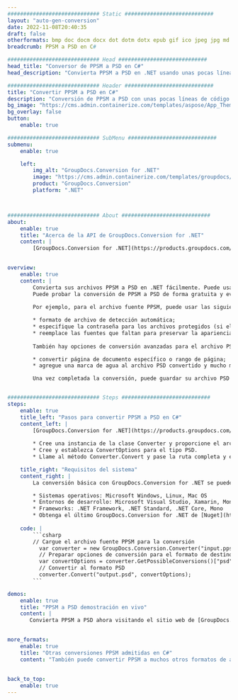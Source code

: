 ```yaml
---
############################# Static ############################
layout: "auto-gen-conversion"
date: 2022-11-08T20:40:35
draft: false
otherformats: bmp doc docm docx dot dotm dotx epub gif ico jpeg jpg md odt ott pdf png psd rtf tex tif tiff txt xps
breadcrumb: PPSM a PSD en C#

############################# Head ############################
head_title: "Conversor de PPSM a PSD en C#"
head_description: "Convierta PPSM a PSD en .NET usando unas pocas líneas de código. Utilice la API de conversión de documentos de GroupDocs para convertir más de 160 formatos de archivo."

############################# Header ############################
title: "Convertir PPSM a PSD en C#"
description: "Conversión de PPSM a PSD con unas pocas líneas de código .NET"
bg_image: "https://cms.admin.containerize.com/templates/aspose/App_Themes/V3/images/bg/header1.png"
bg_overlay: false
button:
    enable: true

############################# SubMenu ############################
submenu:
    enable: true

    left:
        img_alt: "GroupDocs.Conversion for .NET"
        image: "https://cms.admin.containerize.com/templates/groupdocs/images/product-logos/90x90-noborder/groupdocs-conversion-net.png"
        product: "GroupDocs.Conversion"
        platform: ".NET"



############################# About ############################
about:
    enable: true
    title: "Acerca de la API de GroupDocs.Conversion for .NET"
    content: |
        [GroupDocs.Conversion for .NET](https://products.groupdocs.com/conversion/net/) se puede usar para convertir Microsoft Word, Excel, PowerPoint, PDF, Visio y otros formatos. GroupDocs.Conversion es una API independiente que es adecuada para sistemas internos y de back-end donde se requiere un alto rendimiento. No depende de ningún software como Microsoft u Open Office.
    

overview:
    enable: true
    content: |
        Convierta sus archivos PPSM a PSD en .NET fácilmente. Puede usar solo un par de líneas de código C# en cualquier plataforma de su elección, como Windows, Linux, macOS.
        Puede probar la conversión de PPSM a PSD de forma gratuita y evaluar la calidad de los resultados de la conversión. Junto con los escenarios de conversión de archivos simples, puede probar opciones más avanzadas para cargar el archivo de origen PPSM y para guardar el resultado de salida PSD. 
        
        Por ejemplo, para el archivo fuente PPSM, puede usar las siguientes opciones de carga:

        * formato de archivo de detección automática;
        * especifique la contraseña para los archivos protegidos (si el formato de archivo lo admite);
        * reemplace las fuentes que faltan para preservar la apariencia del documento.
        
        También hay opciones de conversión avanzadas para el archivo PSD:

        * convertir página de documento específico o rango de página;
        * agregue una marca de agua al archivo PSD convertido y mucho más.

        Una vez completada la conversión, puede guardar su archivo PSD en la ruta del archivo local o en cualquier almacenamiento de terceros como FTP, Amazon S3, Google Drive, Dropbox, etc. Tenga en cuenta que para convertir PPSM a PSD no es necesario instalar ningún software adicional, como MS Office, Open Office, Adobe Acrobat Reader, etc.


############################# Steps ############################
steps:
    enable: true
    title_left: "Pasos para convertir PPSM a PSD en C#"
    content_left: |
        [GroupDocs.Conversion for .NET](https://products.groupdocs.com/conversion/net/) facilita a los desarrolladores convertir un archivo PPSM a PSD con unas pocas líneas de código.
        
        * Cree una instancia de la clase Converter y proporcione el archivo PPSM con la ruta completa
        * Cree y establezca ConvertOptions para el tipo PSD.
        * Llame al método Converter.Convert y pase la ruta completa y el formato (PSD) como parámetro

    title_right: "Requisitos del sistema"
    content_right: |
        La conversión básica con GroupDocs.Conversion for .NET se puede realizar en unos pocos pasos simples. Nuestras API son compatibles con todas las principales plataformas y sistemas operativos. Antes de ejecutar el código a continuación, asegúrese de tener instalados los siguientes requisitos previos en su sistema.

        * Sistemas operativos: Microsoft Windows, Linux, Mac OS
        * Entornos de desarrollo: Microsoft Visual Studio, Xamarin, MonoDevelop
        * Frameworks: .NET Framework, .NET Standard, .NET Core, Mono
        * Obtenga el último GroupDocs.Conversion for .NET de [Nuget](https://www.nuget.org/packages/groupdocs.conversion)
         
    code: |
        ```csharp    
        // Cargue el archivo fuente PPSM para la conversión
          var converter = new GroupDocs.Conversion.Converter("input.ppsm");
          // Preparar opciones de conversión para el formato de destino PSD
          var convertOptions = converter.GetPossibleConversions()["psd"].ConvertOptions;
          // Convertir al formato PSD
          converter.Convert("output.psd", convertOptions);
        ```

demos:
    enable: true
    title: "PPSM a PSD demostración en vivo"
    content: |
       Convierta PPSM a PSD ahora visitando el sitio web de [GroupDocs.Conversion App](https://products.groupdocs.app/conversion/family). La demostración en línea tiene las siguientes ventajas
          

more_formats:
    enable: true
    title: "Otras conversiones PPSM admitidas en C#"
    content: "También puede convertir PPSM a muchos otros formatos de archivo. Consulte la lista a continuación."
       
       
back_to_top:
    enable: true
---
```

